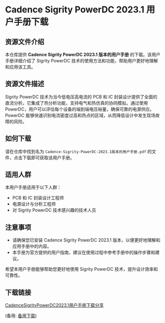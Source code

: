 # Cadence Sigrity PowerDC 2023.1 用户手册下载

## 资源文件介绍

本仓库提供 **Cadence Sigrity PowerDC 2023.1 版本的用户手册** 的下载。该用户手册详细介绍了 Sigrity PowerDC 技术的使用方法和功能，帮助用户更好地理解和应用该工具。

## 资源文件描述

Sigrity PowerDC 技术为当今低电压高电流的 PCB 和 IC 封装设计提供了全面的直流分析。它集成了热分析功能，支持电气和热仿真的协同模拟。通过使用 PowerDC，用户可以评估每个设备的端到端电压裕量，确保可靠的电源供应。PowerDC 能够快速识别电流密度过高和热点的区域，从而降低设计中发生现场故障的风险。

## 如何下载

请在仓库中找到名为 `Cadence-Sigrity-PowerDC-2023.1版本的用户手册.pdf` 的文件，点击下载即可获取该用户手册。

## 适用人群

本用户手册适用于以下人群：

- PCB 和 IC 封装设计工程师
- 电源设计与分析工程师
- 对 Sigrity PowerDC 技术感兴趣的技术人员

## 注意事项

- 请确保您已安装 Cadence Sigrity PowerDC 2023.1 版本，以便更好地理解和应用手册中的内容。
- 本手册为官方提供的用户指南，建议在使用过程中参考手册中的操作步骤和建议。

希望本用户手册能够帮助您更好地使用 Sigrity PowerDC 技术，提升设计效率和可靠性。

## 下载链接
[CadenceSigrityPowerDC2023.1用户手册下载分享](https://pan.quark.cn/s/e3b344462462) 

(备用: [备用下载](https://pan.baidu.com/s/1C4-xpRbSYJ6tWWK6iFw7Fg?pwd=1234))
